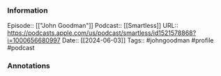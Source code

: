 ### Information

Episode:: [["John Goodman"]]
Podcast:: [[Smartless]]
URL:: https://podcasts.apple.com/us/podcast/smartless/id1521578868?i=1000656680997
Date:: [[2024-06-03]]
Tags:: #johngoodman #profile 
#podcast


### Annotations

